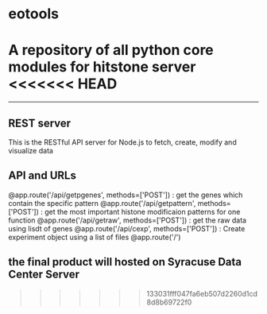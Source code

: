 # eotools
A repository of all python core modules for hitstone server
<<<<<<< HEAD
=======
----
## REST server
This is the RESTful API server for Node.js to fetch, create, modify and visualize data
## API and URLs
@app.route('/api/getpgenes', methods=['POST']) : get the genes which contain the specific pattern
@app.route('/api/getpattern', methods=['POST']) : get the most important histone modificaion patterns for one function
@app.route('/api/getraw', methods=['POST']) : get the raw data using lisdt of genes
@app.route('/api/cexp', methods=['POST']) : Create experiment object using a list of files
@app.route('/')

## the final product will hosted on Syracuse Data Center Server
>>>>>>> 133031fff047fa6eb507d2260d1cd8d8b69722f0
